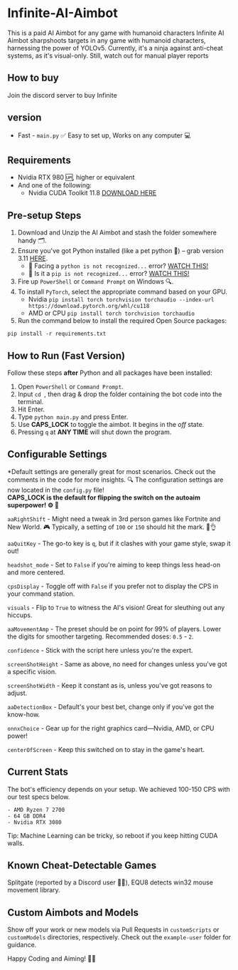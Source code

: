 # Infinite-AI-Aimbot
This is a paid AI Aimbot for any game with humanoid characters
Infinite AI Aimbot sharpshoots targets in any game with humanoid characters, harnessing the power of YOLOv5. Currently, it's a ninja against anti-cheat systems, as it's visual-only. Still, watch out for manual player reports

## How to buy
Join the discord server to buy Infinite

## version 
- Fast  - `main.py` ✅ Easy to set up, Works on any computer 💻

##  Requirements
- Nvidia RTX 980 🆙, higher or equivalent
- And one of the following:
  - Nvidia CUDA Toolkit 11.8 [DOWNLOAD HERE](https://developer.nvidia.com/cuda-11-8-0-download-archive)

## Pre-setup Steps
1. Download and Unzip the AI Aimbot and stash the folder somewhere handy 🗂️.
2. Ensure you've got Python installed (like a pet python 🐍) – grab version 3.11 [HERE](https://www.python.org/downloads/release/python-3116/).
   - 🛑 Facing a `python is not recognized...` error? [WATCH THIS!](https://youtu.be/E2HvWhhAW0g)
   - 🛑 Is it a `pip is not recognized...` error? [WATCH THIS!](https://youtu.be/zWYvRS7DtOg)
3. Fire up `PowerShell` or `Command Prompt` on Windows 🔍.
4. To install `PyTorch`, select the appropriate command based on your GPU.
    - Nvidia `pip install torch torchvision torchaudio --index-url https://download.pytorch.org/whl/cu118`
    - AMD or CPU `pip install torch torchvision torchaudio`
5.  Run the command below to install the required Open Source packages:
```
pip install -r requirements.txt
```

##  How to Run (Fast Version)
Follow these steps **after** Python and all packages have been installed:

1. Open `PowerShell` or `Command Prompt`.
2. Input `cd `, then drag & drop the folder containing the bot code into the terminal.
3. Hit Enter.
4. Type `python main.py` and press Enter.
5. Use **CAPS_LOCK** to toggle the aimbot. It begins in the *off* state.
6. Pressing `q` at **ANY TIME** will shut down the program.

## Configurable Settings

*Default settings are generally great for most scenarios. Check out the comments in the code for more insights. 🔍 The configuration settings are now located in the `config.py` file!<br>
**CAPS_LOCK is the default for flipping the switch on the autoaim superpower! ⚙️ 🎯**

`aaRightShift` - Might need a tweak in 3rd person games like Fortnite and New World. 🎮 Typically, a setting of `100` or `150` should hit the mark. 🎯👌

`aaQuitKey` - The go-to key is `q`, but if it clashes with your game style, swap it out! 

`headshot_mode` - Set to `False` if you're aiming to keep things less head-on and more centered. 

`cpsDisplay` - Toggle off with `False` if you prefer not to display the CPS in your command station. 

`visuals` - Flip to `True` to witness the AI's vision! Great for sleuthing out any hiccups. 

`aaMovementAmp` - The preset should be on point for 99% of players. Lower the digits for smoother targeting. Recommended doses: `0.5` - `2`. 

`confidence` - Stick with the script here unless you're the expert. 

`screenShotHeight` - Same as above, no need for changes unless you've got a specific vision. 

`screenShotWidth` - Keep it constant as is, unless you've got reasons to adjust. 

`aaDetectionBox` - Default's your best bet, change only if you've got the know-how. 

`onnxChoice` - Gear up for the right graphics card—Nvidia, AMD, or CPU power! 

`centerOfScreen` - Keep this switched on to stay in the game's heart. 

## Current Stats

The bot's efficiency depends on your setup. We achieved 100-150 CPS with our test specs below.

    - AMD Ryzen 7 2700
    - 64 GB DDR4
    - Nvidia RTX 3080

 Tip: Machine Learning can be tricky, so reboot if you keep hitting CUDA walls.

##  Known Cheat-Detectable Games

Splitgate (reported by a Discord user 🕵️‍♂️), EQU8 detects win32 mouse movement library.

##  Custom Aimbots and Models

Show off your work or new models via Pull Requests in `customScripts` or `customModels` directories, respectively. Check out the `example-user` folder for guidance.


Happy Coding and Aiming! 🎉👾
